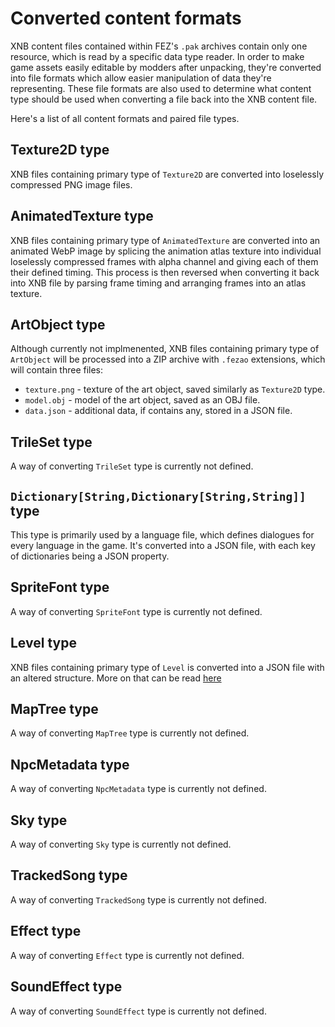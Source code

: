 # Converted content formats

XNB content files contained within FEZ's `.pak` archives contain only one resource, which is read by a specific data type reader. In order to make game assets easily editable by modders after unpacking, they're converted into file formats which allow easier manipulation of data they're representing. These file formats are also used to determine what content type should be used when converting a file back into the XNB content file.

Here's a list of all content formats and paired file types.

## Texture2D type

XNB files containing primary type of `Texture2D` are converted into loselessly compressed PNG image files.

## AnimatedTexture type

XNB files containing primary type of `AnimatedTexture` are converted into an animated WebP image by splicing the animation atlas texture into individual loselessly compressed frames with alpha channel and giving each of them their defined timing. This process is then reversed when converting it back into XNB file by parsing frame timing and arranging frames into an atlas texture.

## ArtObject type

Although currently not implmenented, XNB files containing primary type of `ArtObject` will be processed into a ZIP archive with `.fezao` extensions, which will contain three files:

- `texture.png` - texture of the art object, saved similarly as `Texture2D` type.
- `model.obj` - model of the art object, saved as an OBJ file.
- `data.json` - additional data, if contains any, stored in a JSON file.

## TrileSet type

A way of converting `TrileSet` type is currently not defined.

## `Dictionary[String,Dictionary[String,String]]` type

This type is primarily used by a language file, which defines dialogues for every language in the game. It's converted into a JSON file, with each key of dictionaries being a JSON property.

## SpriteFont type

A way of converting `SpriteFont` type is currently not defined.

## Level type

XNB files containing primary type of `Level` is converted into a JSON file with an altered structure. More on that can be read [here](formats/level.md)

## MapTree type

A way of converting `MapTree` type is currently not defined.

## NpcMetadata type

A way of converting `NpcMetadata` type is currently not defined.

## Sky type

A way of converting `Sky` type is currently not defined.

## TrackedSong type

A way of converting `TrackedSong` type is currently not defined.

## Effect type

A way of converting `Effect` type is currently not defined.

## SoundEffect type

A way of converting `SoundEffect` type is currently not defined.
